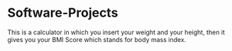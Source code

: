 # Software-Projects
This is a calculator in which you insert your weight and your height, then it gives you your BMI Score which stands for body mass index.
